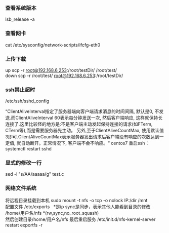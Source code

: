 ### 查看系统版本
lsb_release -a
### 查看网卡
cat /etc/sysconfig/network-scripts/ifcfg-eth0 
### 上传下载
up    scp -r root@192.168.6.253:/root/testDir/ /root/test/  
down   scp -r /root/test/ root@192.168.6.253:/root/testDir/
### ssh禁止超时
/etc/ssh/sshd_config 

“ClientAliveInterval指定了服务器端向客户端请求消息的时间间隔, 默认是0, 不发送.而ClientAliveInterval 60表示每分钟发送一次, 然后客户端响应, 这样就保持长连接了.这里比较怪的地方是:不是客户端主动发起保持连接的请求(如FTerm, CTerm等),而是需要服务器先主动。
另外,至于ClientAliveCountMax, 使用默认值3即可.ClientAliveCountMax表示服务器发出请求后客户端没有响应的次数达到一定值, 就自动断开。正常情况下, 客户端不会不响应。“
centos7 重启ssh： systemctl restart sshd

### 显式的修改一行
sed -i "s/AA/aaaaa/g" test.c

### 网络文件系统
将远程目录挂载到本机
sudo mount -t nfs -o tcp -o nolock IP:/dir /mnt  
配置文件 /etc/exports  
\*是ip sync是同步，表示其他人能看到目录的修改
/home/用户名/nfs \*(rw,sync,no_root_squash)  
然后创建目录/home/用户名/nfs
最后重启服务
/etc/init.d/nfs-kernel-server restart
exportfs -r
